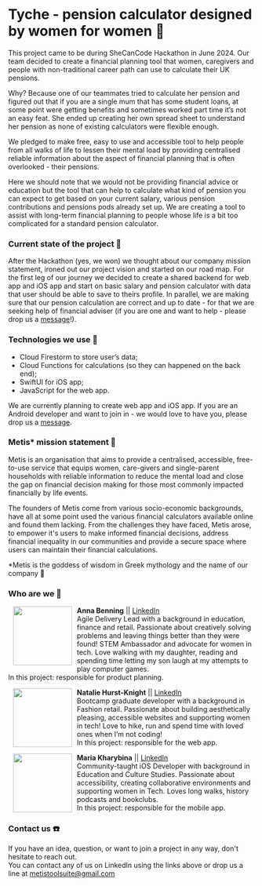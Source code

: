 # Tyche - pension calculator designed by women for women 💜
This project came to be during SheCanCode Hackathon in June 2024. Our team decided to create a financial planning tool that women, caregivers and people with non-traditional career path can use to calculate their UK pensions. 

Why? Because one of our teammates tried to calculate her pension and figured out that if you are a single mum that has some student loans, at some point were getting benefits and sometimes worked part time it’s not an easy feat. She ended up creating her own spread sheet to understand her pension as none of existing calculators were flexible enough. 

We pledged to make free, easy to use and accessible tool to help people from all walks of life to lessen their mental load by providing centralised reliable information about the aspect of financial planning that is often overlooked - their pensions. 

Here we should note that we would not be providing financial advice or education but the tool that can help to calculate what kind of pension you can expect to get based on your current salary, various pension contributions and pensions pods already set up. We are creating a tool to assist with long-term financial planning to people whose life is a bit too complicated for a standard pension calculator.

### Current state of the project 📝
After the Hackathon (yes, we won) we thought about our company mission statement, ironed out our project vision and started on our road map. For the first leg of our journey we decided to create a shared backend for web app and iOS app and start on basic salary and pension calculator with data that user should be able to save to theirs profile. In parallel, we are making sure that our pension calculation are correct and up to date - for that we are seeking help of financial adviser (if you are one and want to help - please drop us a [message](mailto:metistoolsuite@gmail.com)!). 

### Technologies we use 🤖
* Cloud Firestorm to store user’s data;
* Cloud Functions for calculations (so they can happened on the back end);
* SwiftUI for iOS app;
* JavaScript for the web app.

We are currently planning to create web app and iOS app. If you are an Android developer and want to join in - we would love to have you, please drop us a [message](mailto:metistoolsuite@gmail.com). 

### Metis* mission statement 🌿
Metis is an organisation that aims to provide a centralised, accessible, free-to-use service that equips women, care-givers and single-parent households with reliable information to reduce the mental load and close the gap on financial decision making for those most commonly impacted financially by life events.

The founders of Metis come from various socio-economic backgrounds, have all at some point used the various financial calculators available online and found them lacking. From the challenges they have faced, Metis arose, to empower it's users to make informed financial decisions, address financial inequality in our communities and provide a secure space where users can maintain their financial calculations.

*Metis is the goddess of wisdom in Greek mythology and the name of our company 💪

### Who are we 👋
<p>
<img align="left" width="120" height="120" src="https://github.com/user-attachments/assets/b0c0f7ba-e9b8-49d7-9b4e-1eeae9cceea8" hspace="10">  

**Anna Benning** || [LinkedIn](http://www.linkedin.com/in/anna-benning-018b901b)  
Agile Delivery Lead with a background in education, finance and retail. 
Passionate about creatively solving problems and leaving things better than they were found! 
STEM Ambassador and advocate for women in tech. 
Love walking with my daughter, reading and spending time letting my son laugh at my attempts to play computer games.  
In this project: responsible for product planning.  
<p>
<img align="left" width="120" height="120" src="https://github.com/user-attachments/assets/e9908ccb-588e-4696-aed0-2ffc2b5f7226" hspace="10">  
  
**Natalie Hurst-Knight** || [LinkedIn](https://www.linkedin.com/in/nataliehurst-knight/)  
Bootcamp graduate developer with a background in Fashion retail. 
Passionate about building aesthetically pleasing, accessible websites and supporting women in tech! 
Love to hike, run and spend time with loved ones when I’m not coding!  
In this project: responsible for the web app.  
<p>
<img align="left" width="120" height="120" src="https://github.com/user-attachments/assets/22e75523-243d-4508-b6d1-8e6b8e7a1379" hspace="10">  

**Maria Kharybina** || [LinkedIn](www.linkedin.com/in/maria-kharybina-b0993148)  
Community-taught iOS Developer with background in Education and Culture Studies. 
Passionate about accessibility, creating collaborative environments and supporting women in Tech. 
Loves long walks, history podcasts and bookclubs.  
In this project: responsible for the mobile app.  
</p>

### Contact us ☎️
If you have an idea, question, or want to join a project in any way, don't hesitate to reach out.  
You can contact any of us on LinkedIn using the links above or drop us a line at metistoolsuite@gmail.com 
